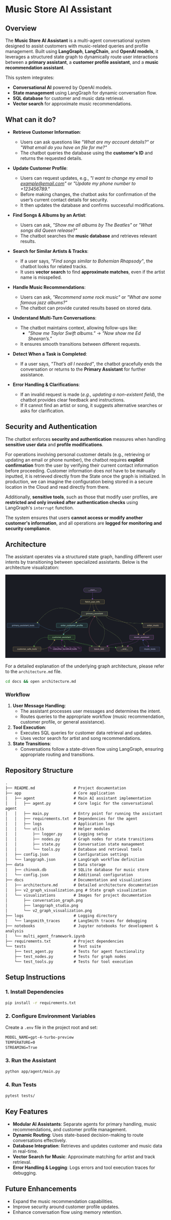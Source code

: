 # Music Store AI Assistant

## Overview
The **Music Store AI Assistant** is a multi-agent conversational system designed to assist customers with music-related queries and profile management. Built using **LangGraph**, **LangChain**, and **OpenAI models**, it leverages a structured state graph to dynamically route user interactions between a **primary assistant**, a **customer profile assistant**, and a **music recommendation assistant**.

This system integrates:
- **Conversational AI** powered by OpenAI models.
- **State management** using LangGraph for dynamic conversation flow.
- **SQL database** for customer and music data retrieval.
- **Vector search** for approximate music recommendations.

## What can it do?

- **Retrieve Customer Information**:  
  - Users can ask questions like _"What are my account details?"_ or _"What email do you have on file for me?"_  
  - The chatbot queries the database using the **customer's ID** and returns the requested details.  

- **Update Customer Profile**:  
  - Users can request updates, e.g., _"I want to change my email to example@email.com"_ or _"Update my phone number to +123456789."_  
  - Before making changes, the chatbot asks for confirmation of the user’s current contact details for security.  
  - It then updates the database and confirms successful modifications.  

- **Find Songs & Albums by an Artist**:  
  - Users can ask, _"Show me all albums by The Beatles"_ or _"What songs did Queen release?"_  
  - The chatbot searches the **music database** and retrieves relevant results.  

- **Search for Similar Artists & Tracks**:  
  - If a user says, _"Find songs similar to Bohemian Rhapsody"_, the chatbot looks for related tracks.  
  - It uses **vector search** to find **approximate matches**, even if the artist name is misspelled.  

- **Handle Music Recommendations**:  
  - Users can ask, _"Recommend some rock music"_ or _"What are some famous jazz albums?"_  
  - The chatbot can provide curated results based on stored data.  

- **Understand Multi-Turn Conversations**:  
  - The chatbot maintains context, allowing follow-ups like:  
    - _"Show me Taylor Swift albums."_ → _"Now show me Ed Sheeran’s."_   
  - It ensures smooth transitions between different requests.  

- **Detect When a Task is Completed**:  
  - If a user says, _"That’s all I needed"_, the chatbot gracefully ends the conversation or returns to the **Primary Assistant** for further assistance.  

- **Error Handling & Clarifications**:  
  - If an invalid request is made (_e.g., updating a non-existent field_), the chatbot provides clear feedback and instructions.  
  - If it cannot find an artist or song, it suggests alternative searches or asks for clarification.  

## Security and Authentication

The chatbot enforces **security and authentication** measures when handling **sensitive user data** and **profile modifications**. 

For operations involving personal customer details (e.g., retrieving or updating an email or phone number), the chatbot requires **explicit confirmation** from the user by verifying their current contact information before proceeding. Customer information does *not* have to be manually inputted, it is retrieved directly from the State once the graph is initialized. In production, we can imagine the configuration being stored in a secure location in the Cloud and read directly from there. 

Additionally, **sensitive tools**, such as those that modify user profiles, are **restricted and only invoked after authentication checks** using LangGraph's `interrupt` function. 

The system ensures that users **cannot access or modify another customer's information**, and all operations are **logged for monitoring and security compliance**.

## Architecture
The assistant operates via a structured state graph, handling different user intents by transitioning between specialized assistants. Below is the architecture visualization:

![Music Store AI Assistant Architecture](docs/visualizations/langgraph_studio.png)

For a detailed explanation of the underlying graph architecture, please refer to the `architecture.md` file. 

```bash
cd docs && open architecture.md
```

### Workflow
1. **User Message Handling**:
   - The assistant processes user messages and determines the intent.
   - Routes queries to the appropriate workflow (music recommendation, customer profile, or general assistance).
2. **Tool Execution**:
   - Executes SQL queries for customer data retrieval and updates.
   - Uses vector search for artist and song recommendations.
3. **State Transitions**:
   - Conversations follow a state-driven flow using LangGraph, ensuring appropriate routing and transitions.

## Repository Structure
```
.
├── README.md                 # Project documentation
├── app                       # Core application
│   ├── agent                 # Main AI assistant implementation
│   │   ├── agent.py          # Core logic for the conversational agent
│   │   ├── main.py           # Entry point for running the assistant
│   │   ├── requirements.txt  # Dependencies for the agent
│   │   ├── logs              # Application logs
│   │   └── utils             # Helper modules
│   │       ├── logger.py     # Logging setup
│   │       ├── nodes.py      # Graph nodes for state transitions
│   │       ├── state.py      # Conversation state management
│   │       └── tools.py      # Database and retrieval tools
│   ├── config.json           # Configuration settings
│   └── langgraph.json        # LangGraph workflow definition
├── data                      # Data storage
│   ├── chinook.db            # SQLite database for music store
│   └── config.json           # Additional configuration
├── docs                      # Documentation and visualizations
│   ├── architecture.md       # Detailed architecture documentation
│   ├── v2_graph_visualization.png # State graph visualization
│   └── visualizations        # Images for project documentation
│       ├── conversation_graph.png
│       ├── langgraph_studio.png
│       └── v2_graph_visualization.png
├── logs                      # Logging directory
│   └── langsmith_traces      # LangSmith traces for debugging
├── notebooks                 # Jupyter notebooks for development & analysis
│   └── multi_agent_framework.ipynb
├── requirements.txt          # Project dependencies
└── tests                     # Test suite
    ├── test_agent.py         # Tests for agent functionality
    ├── test_nodes.py         # Tests for graph nodes
    └── test_tools.py         # Tests for tool execution
```

## Setup Instructions
### 1. Install Dependencies
```bash
pip install -r requirements.txt
```

### 2. Configure Environment Variables
Create a `.env` file in the project root and set:
```env
MODEL_NAME=gpt-4-turbo-preview
TEMPERATURE=0
STREAMING=True
```

### 3. Run the Assistant
```bash
python app/agent/main.py
```

### 4. Run Tests
```bash
pytest tests/
```

## Key Features
- **Modular AI Assistants**: Separate agents for primary handling, music recommendations, and customer profile management.
- **Dynamic Routing**: Uses state-based decision-making to route conversations effectively.
- **Database Integration**: Retrieves and updates customer and music data in real-time.
- **Vector Search for Music**: Approximate matching for artist and track retrieval.
- **Error Handling & Logging**: Logs errors and tool execution traces for debugging.

## Future Enhancements
- Expand the music recommendation capabilities.
- Improve security around customer profile updates.
- Enhance conversation flow using memory retention.





